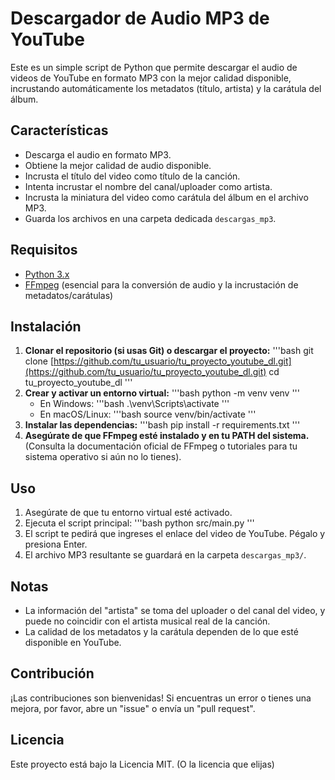 # Descargador de Audio MP3 de YouTube

Este es un simple script de Python que permite descargar el audio de videos de YouTube en formato MP3 con la mejor calidad disponible, incrustando automáticamente los metadatos (título, artista) y la carátula del álbum.

## Características

- Descarga el audio en formato MP3.
- Obtiene la mejor calidad de audio disponible.
- Incrusta el título del video como título de la canción.
- Intenta incrustar el nombre del canal/uploader como artista.
- Incrusta la miniatura del video como carátula del álbum en el archivo MP3.
- Guarda los archivos en una carpeta dedicada `descargas_mp3`.

## Requisitos

- [Python 3.x](https://www.python.org/downloads/)
- [FFmpeg](https://ffmpeg.org/download.html) (esencial para la conversión de audio y la incrustación de metadatos/carátulas)

## Instalación

1.  **Clonar el repositorio (si usas Git) o descargar el proyecto:**
    '''bash
    git clone [https://github.com/tu_usuario/tu_proyecto_youtube_dl.git](https://github.com/tu_usuario/tu_proyecto_youtube_dl.git)
    cd tu_proyecto_youtube_dl
    '''
2.  **Crear y activar un entorno virtual:**
    '''bash
    python -m venv venv
    '''
    * En Windows:
        '''bash
        .\venv\Scripts\activate
        '''
    * En macOS/Linux:
        '''bash
        source venv/bin/activate
        '''
3.  **Instalar las dependencias:**
    '''bash
    pip install -r requirements.txt
    '''
4.  **Asegúrate de que FFmpeg esté instalado y en tu PATH del sistema.** (Consulta la documentación oficial de FFmpeg o tutoriales para tu sistema operativo si aún no lo tienes).

## Uso

1.  Asegúrate de que tu entorno virtual esté activado.
2.  Ejecuta el script principal:
    '''bash
    python src/main.py
    '''
3.  El script te pedirá que ingreses el enlace del video de YouTube. Pégalo y presiona Enter.
4.  El archivo MP3 resultante se guardará en la carpeta `descargas_mp3/`.

## Notas

- La información del "artista" se toma del uploader o del canal del video, y puede no coincidir con el artista musical real de la canción.
- La calidad de los metadatos y la carátula dependen de lo que esté disponible en YouTube.

## Contribución

¡Las contribuciones son bienvenidas! Si encuentras un error o tienes una mejora, por favor, abre un "issue" o envía un "pull request".

## Licencia

Este proyecto está bajo la Licencia MIT. (O la licencia que elijas)
